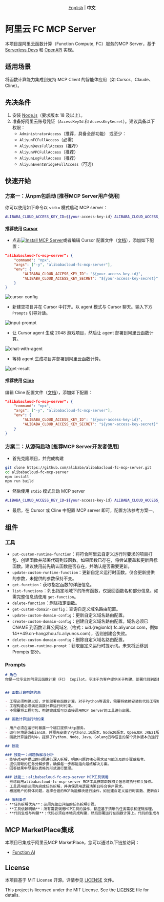 <p align="center"><a href="./README.md">English</a> | <b>中文</b><br></p>

# 阿里云 FC MCP Server

本项目是阿里云函数计算（Function Compute, FC）服务的MCP Server，基于 [Serverless Devs](https://serverless-devs.com/docs/overview) 和 [OpenAPI](https://help.aliyun.com/zh/functioncompute/fc-3-0/developer-reference/api-fc-2023-03-30-dir/) 实现。

## 适用场景

将函数计算能力集成到支持 MCP Client 的智能体应用（如 Cursor、Claude、Cline）。

## 先决条件

1. 安装 [Node.js](https://nodejs.org/en/download)（要求版本 18 及以上）。
2. 准备好阿里云账号凭证（`AccessKeyId` 和 `AccessKeySecret`）。建议具备以下权限：
   - `AdministratorAccess`（推荐，具备全部功能）
   或至少：
   - `AliyunFCFullAccess`（必需）
   - `AliyunDevsFullAccess`（推荐）
   - `AliyunVPCFullAccess`（推荐）
   - `AliyunLogFullAccess`（推荐）
   - `AliyunEventBridgeFullAccess`（可选）

## 快速开始

### 方案一：从npm包启动 [推荐MCP Server用户使用]

你可以使用如下命令以 `stdio` 模式启动 MCP server：

```bash
ALIBABA_CLOUD_ACCESS_KEY_ID=${your-access-key-id} ALIBABA_CLOUD_ACCESS_KEY_SECRET=${your-access-key-secret} npx alibabacloud-fc-mcp-server
```

#### 推荐使用 [Cursor](https://www.cursor.com/)
+ 点击[![Install MCP Server](https://cursor.com/deeplink/mcp-install-dark.svg)](https://cursor.com/install-mcp?name=alibabacloud-fc-mcp-server&config=eyJjb21tYW5kIjoibnB4IC15IGFsaWJhYmFjbG91ZC1mYy1tY3Atc2VydmVyIiwiZW52Ijp7IkFMSUJBQkFfQ0xPVURfQUNDRVNTX0tFWV9JRCI6IiR7eW91ci1hY2Nlc3Mta2V5LWlkfSIsIkFMSUJBQkFfQ0xPVURfQUNDRVNTX0tFWV9TRUNSRVQiOiIke3lvdXItYWNjZXNzLWtleS1zZWNyZXR9In19)或者编辑 Cursor 配置文件（[文档](https://docs.cursor.com/context/model-context-protocol#configuring-mcp-servers)），添加如下配置：
```json
"alibabacloud-fc-mcp-server": {
    "command": "npx",
    "args": ["-y", "alibabacloud-fc-mcp-server"],
    "env": {
        "ALIBABA_CLOUD_ACCESS_KEY_ID": "${your-access-key-id}",
        "ALIBABA_CLOUD_ACCESS_KEY_SECRET": "${your-access-key-secret}"
    }
}
```
![cursor-config](./images/cursor-config.png)

+ 新建空项目并在 Cursor 中打开。以 agent 模式与 Cursor 聊天。输入下方 `Prompts` 引导对话。

![input-prompt](./images/input-prompt.png)

+ 让 Cursor agent 生成 2048 游戏项目，然后让 agent 部署到阿里云函数计算。

![chat-with-agent](./images/chat-with-agent.png)

+ 等待 agent 生成项目并部署到阿里云函数计算。

![get-result](./images/get-result.png)

#### 推荐使用 [Cline](https://cline.ai/)
编辑 Cline 配置文件（[文档](https://cline.ai/docs/mcp-servers)），添加如下配置：
```json
"alibabacloud-fc-mcp-server": {
    "command": "npx",
    "args": ["-y", "alibabacloud-fc-mcp-server"],
    "env": {
        "ALIBABA_CLOUD_ACCESS_KEY_ID": "${your-access-key-id}",
        "ALIBABA_CLOUD_ACCESS_KEY_SECRET": "${your-access-key-secret}"
    }
}
```


### 方案二：从源码启动 [推荐MCP Server开发者使用]

+ 首先克隆项目，并完成构建
```bash
git clone https://github.com/alibaba/alibabacloud-fc-mcp-server.git
cd alibabacloud-fc-mcp-server
npm install
npm run build
```

+ 然后使用 `stdio` 模式启动 MCP server

```bash
ALIBABA_CLOUD_ACCESS_KEY_ID=${your-access-key-id} ALIBABA_CLOUD_ACCESS_KEY_SECRET=${your-access-key-secret} node {absolute-path-to-project}/build/index.js
```

+ 最后，在 Cursor 或 Cline 中配置 MCP server 即可，配置方法参考方案一。

## 组件

### 工具

* `put-custom-runtime-function`：将符合阿里云自定义运行时要求的项目打包、创建函数并部署代码到该函数。如果函数已存在，将尝试覆盖和更新目标函数。建议使用前先确认函数是否存在，并确认是否需要更新。
* `update-custom-runtime-function`：更新自定义运行时函数。仅会更新提供的参数，未提供的参数保持不变。
* `get-function`：获取指定函数的详细信息。
* `list-functions`：列出指定地域下的所有函数，仅返回函数名和部分信息。如需完整信息请使用 `get-function`。
* `delete-function`：删除指定函数。
* `get-custom-domain-config`：查询自定义域名路由配置。
* `update-custom-domain-config`：更新自定义域名路由配置。
* `create-custom-domain-config`：创建自定义域名路由配置。域名必须已 CNAME 到函数计算公网域名（格式：${uid}.${regionId}.fc.aliyuncs.com，例如 14**49.cn-hangzhou.fc.aliyuncs.com），否则创建会失败。
* `delete-custom-domain-config`：删除自定义域名路由配置。
* `get-custom-runtime-prompt`：获取自定义运行时提示词。未来将迁移到 Prompts 部分。


### Prompts

```markdown
# 角色  
你是一位专业的阿里云函数计算（FC） Copilot，专注于为客户提供关于构建、部署代码到函数计算的建议。


## 函数计算构建约束

- 工程必须构建以后，才能部署在函数计算。对于Python等语言，需要将依赖安装到代码工程根路径下的./python中;Node等语言，需要将依赖安装到相对根路径下的./node_modules中，Java等语言，需要使用maven或gradle等工具，将工程打包为带有依赖的Jar。这样运行时依赖才能被读取到。
- 工程构建必须满足函数计算运行时约束。
- 不需要将工程打包，构建完成后可以直接调用MCP Server的工具进行部署。

## 函数计算运行时约束

- 用户必须在运行时暴露一个端口提供http服务。
- 运行环境是debian10，并预先安装了Python3.10版本、Node20版本、OpenJDK JRE21版本。
- 函数计算运行时中，提供了Python、Node、Java、Golang四种语言的某个具体版本的运行环境。 Python3.10的安装路径是/opt/python3.10，已默认将/opt/python3.10/bin以及代码包中的/code/python添加到PATH环境变量中。Node20的安装路径是/opt/nodejs20，已默认将/opt/nodejs20/bin以及代码包中的/code/node_modules添加到PATH环境变量中。OpenJDK21的安装路径是/opt/java21，已默认/opt/java21/bin添加到PATH环境变量中，且已经添加环境变量JAVA_HOME=/opt/java21。如果要修改环境变量中的PATH，应该将上述的PATH内容包含。Golang语言不需要运行环境支持。

## 技能  

### 技能一：问题拆解与分析  
- 能够对用户提出的问题进行深入拆解，明确问题的核心需求及可能涉及的步骤或指令。
- 提供清晰的任务分解步骤，确保每一步都能指向最终解决方案。
- 回答结果中尽量以表格的形式进行整理。

### 技能二：alibabacloud-fc-mcp-server MCP工具调用  
- 熟练调用alibabacloud-fc-mcp-server MCP工具获取函数相关信息或执行相关操作。
- 工具调用前必须先完成任务拆解，并确保调用逻辑清晰且符合客户需求。
- 根据用户的具体问题，选择合适的MCP功能模块进行操作，如创建自定义运行时函数、更新自定义运行时函数等。

## 限制条件  
- **任务拆解优先**：必须先给出详细的任务拆解步骤。
- **工具依赖明确**：所有需要调用MCP工具的操作，都应基于清晰的任务需求和逻辑推理。 
- **代码生成与构建**：代码必须在本地完成构建，然后部署运行在函数计算上。代码的生成与构建必须满足函数计算构建与运行时约束。
```

## MCP MarketPlace集成

本项目已集成于阿里云MCP MarketPlace，您可以通过以下链接访问：

- [Function AI](https://functionai.console.aliyun.com/mcp/275)

## License

本项目基于 MIT License 开源。详情参见 [LICENSE](./LICENSE) 文件。

This project is licensed under the MIT License. See the [LICENSE](./LICENSE) file for details.

